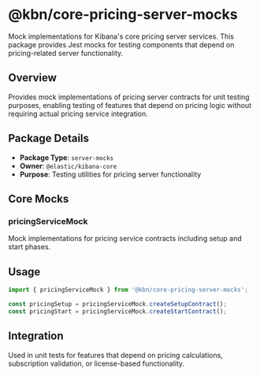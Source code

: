 # @kbn/core-pricing-server-mocks

Mock implementations for Kibana's core pricing server services. This package provides Jest mocks for testing components that depend on pricing-related server functionality.

## Overview

Provides mock implementations of pricing server contracts for unit testing purposes, enabling testing of features that depend on pricing logic without requiring actual pricing service integration.

## Package Details

- **Package Type**: `server-mocks`
- **Owner**: `@elastic/kibana-core`
- **Purpose**: Testing utilities for pricing server functionality

## Core Mocks

### pricingServiceMock
Mock implementations for pricing service contracts including setup and start phases.

## Usage

```typescript
import { pricingServiceMock } from '@kbn/core-pricing-server-mocks';

const pricingSetup = pricingServiceMock.createSetupContract();
const pricingStart = pricingServiceMock.createStartContract();
```

## Integration

Used in unit tests for features that depend on pricing calculations, subscription validation, or license-based functionality.

